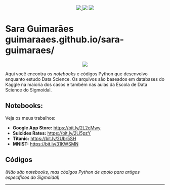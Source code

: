 <p align="center">
    <a href="http://sigmoidal.ai" alt="Contributors">
        <img src="https://img.shields.io/badge/sigmoidal-ai-yellow" />
    </a>
    <img src="/img/python-logo.svg">
    <a href="https://github.com/carlosfab/sigmoidal_ai/issues"><img src="https://img.shields.io/badge/contributions-welcome-brightgreen.svg?style=flat"></a>
</p>

# Sara Guimarães guimaraaes.github.io/sara-guimaraes/


<p align="center">
  <img src="/img/github_cover.png" >
</p>

Aqui você encontra os *notebooks* e códigos Python que desenvolvo enquanto estudo Data Science. Os arquivos são baseados em databases do Kaggle na maioria dos casos e também nas aulas da Escola de Data Science do Sigmoidal.

 
## Notebooks:
Veja os meus trabalhos:

* **Google App Store:** https://bit.ly/2L2cMwy
* **Suicides Rates:** https://bit.ly/2Li5pzY
* **Titanic:** https://bit.ly/2Ubr5SH
* **MNIST:** https://bit.ly/31KWSMN


## Códigos
*(Não são notebooks, mas códigos Python de apoio para artigos específicos do Sigmoidal)*

---
